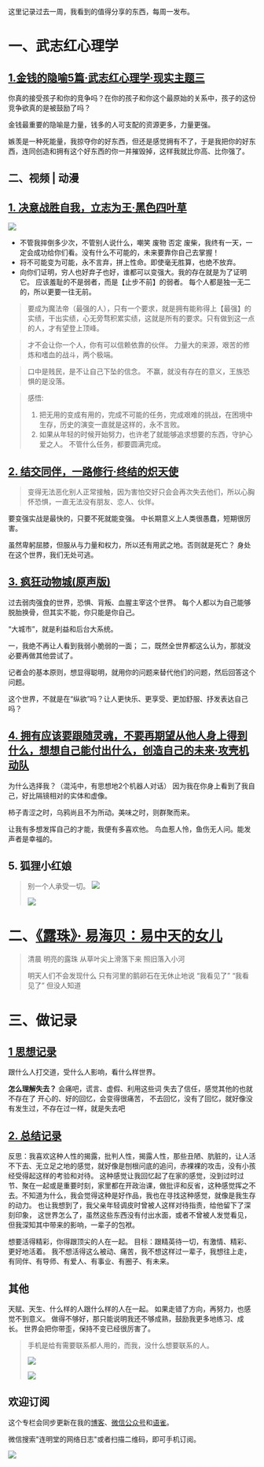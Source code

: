这里记录过去一周，我看到的值得分享的东西，每周一发布。

# 一、武志红心理学
## [1.金钱的隐喻5篇·武志红心理学·现实主题三](https://www.jianshu.com/p/de3f5861579a)
你真的接受孩子和你的竞争吗？在你的孩子和你这个最原始的关系中，孩子的这份竞争欲真的是被鼓励了吗？

金钱最重要的隐喻是力量，钱多的人可支配的资源更多，力量更强。

嫉羡是一种死能量，我掠夺你的好东西，但还是感觉拥有不了，于是我把你的好东西，连同创造和拥有这个好东西的你一并摧毁掉，这样我就比你高、比你强了。

## 二、视频 | 动漫
## [1. 决意战胜自我，立志为王·黑色四叶草](https://www.jianshu.com/p/020d3ecce438)
![](https://upload-images.jianshu.io/upload_images/3317226-d4edad941ffce82a.png?imageMogr2/auto-orient/strip%7CimageView2/2/w/1240)

- 不管我摔倒多少次，不管别人说什么，嘲笑 废物 否定 废柴，我终有一天，一定会成功给你们看。没有什么不可能的，未来要靠你自己去掌握！ 
- 将不可能变为可能，永不言弃，拼上性命。即使毫无胜算，也绝不放弃。
- 向你们证明，穷人也好弃子也好，谁都可以变强大。我的存在就是为了证明它。
应该羞耻的不是弱者，而是【止步不前】的弱者。
每个人都是独一无二的，所以更要一往无前。

>要成为魔法帝（最强的人），只有一个要求，就是拥有能称得上【最强】的实绩，干出实绩，心无旁骛积累实绩，这就是所有的要求。只有做到这一点的人，才有望登上顶峰。

>才不会让你一个人，你有可以信赖依靠的伙伴。
力量大的来源，艰苦的修炼和嗜血的战斗，两个极端。

>口中是贱民，是不让自己下坠的信念。
不赢，就没有存在的意义，王族恐惧的是没落。

>感悟:
>1. 把无用的变成有用的，完成不可能的任务，完成艰难的挑战，在困境中生存，历史的演变一直就是这样的，永不言败。
>2. 如果从年轻的时候开始努力，也许老了就能够追求想要的东西，守护心爱之人。
不管什么任务，都要圆满完成。

## [2. 结交同伴，一路修行·终结的炽天使](https://www.jianshu.com/p/7bfe6b294eba)
>变得无法恶化别人正常接触，因为害怕交好只会会再次失去他们，所以心胸怀恐惧，一直无法没有朋友、恋人、伙伴。

要变强实战是最快的，只要不死就能变强。
中长期意义上人类很愚蠢，短期很厉害。

虽然卑躬屈膝，但服从与力量和权力，所以还有用武之地。否则就是死亡？
身处在这个世界，我们无处可逃。

## [3. 疯狂动物城(原声版)](https://www.jianshu.com/p/666f6a81ca78)
过去弱肉强食的世界，恐惧、背叛、血腥主宰这个世界。
每个人都以为自己能够脱胎换骨，但其实不能，你只能是你自己。

“大城市”，就是利益和后台大系统。

一，我绝不再让人看到我弱小脆弱的一面；
二，既然全世界都这么认为，那就没必要再做其他尝试了。

记者会的基本原则，想显得聪明，就用你的问题来替代他们的问题，然后回答这个问题。

这个世界，不就是在“纵欲”吗？让人更快乐、更享受、更加舒服、抒发表达自己吗？

## [4. 拥有应该要跟随灵魂，不要再期望从他人身上得到什么，想想自己能付出什么，创造自己的未来·攻壳机动队](https://www.jianshu.com/p/c622cf475777)

为什么选择我？（混沌中，有思想地2个机器人对话）
因为我在你身上看到了我自己，好比隔镜相对的实体和虚像。

柿子青涩之时，乌鸦尚且不为所动。美味之时，则群聚而来。

让我有多想发挥自己的才能，我便有多喜欢他。 鸟血惹人怜，鱼伤无人问。能发声者是幸福的。

## 5. 狐狸小红娘
>别一个人承受一切。
![](https://upload-images.jianshu.io/upload_images/3317226-11a06dee17de9924.png?imageMogr2/auto-orient/strip%7CimageView2/2/w/1240)
>
>![](https://upload-images.jianshu.io/upload_images/3317226-6c2185ff882ca18f.png?imageMogr2/auto-orient/strip%7CimageView2/2/w/1240)

# 二、[《露珠》· 易海贝：易中天的女儿](https://www.jianshu.com/p/0ba109700d29)
>清晨
明亮的露珠
从草叶尖上滑落下来
照旧落入小河
>
>明天人们不会发现什么
只有河里的鹅卵石在无休止地说
“我看见了” “我看见了”
但没人知道

# 三、做记录
## [1 思想记录](https://www.jianshu.com/p/2331ca6fcd91)
跟什么人打交道，受什么人影响，看什么样世界。

**怎么理解失去？**
会痛吧，谎言、虚假、利用这些词
失去了信任，感觉其他的也就不存在了
开心的、好的回忆，会变得很痛苦，
不去回忆，没有了回忆，就好像没有发生过，不存在过一样，就是失去吧

## [2. 总结记录](https://www.jianshu.com/p/f5b7c9b0c4a3)
反思：我喜欢这种人性的揭露，批判人性，揭露人性，那些丑陋、肮脏的，让人活不下去、无立足之地的感觉，就好像是刨根问底的追问，赤裸裸的攻击，没有小孩经受得起这样的考验和对待。
这种感觉让我回忆起了在家的感觉，没到过时过节、聚在一起或是重要时刻，家里都在开政治课，做批评和反省，这种感觉挥之不去。不知道为什么，我会觉得这种是好作品，我也在寻找这种感觉，就像是我生存的动力。
也让我想到了，我父亲年轻调皮时曾被人这样对待指责，给他留下了深刻印象，
这世界怎么了，虽然这些东西没有付出水面，或者不曾被人发觉看见，但我深知其中带来的影响，一辈子的包袱。

想要活得精彩，你得跟顶尖的人在一起。
目标：跟精英待一切，有激情、精彩、更好地活着。
我不想活得这么被动、痛苦，我不想这样过一辈子，我想往上走，有同伴、有导师、有爱人、有事业、有圈子、有未来。


## 其他
天赋、天生、什么样的人跟什么样的人在一起。
如果走错了方向，再努力，也感觉不到意义。
做得不够好，那只能说明我还不够成熟，鼓励我更多地练习、成长。
世界会把你带歪，保持不变已经很厉害了。

>手机是给有需要联系都人用的，而我，没什么想要联系的人。
>
>![](https://upload-images.jianshu.io/upload_images/3317226-310ce884b23da9e7.png?imageMogr2/auto-orient/strip%7CimageView2/2/w/1240)
>
>![](https://upload-images.jianshu.io/upload_images/3317226-b1e2903b40d51617.png?imageMogr2/auto-orient/strip%7CimageView2/2/w/1240)

## 欢迎订阅
这个专栏会同步更新在我的[博客](https://www.jianshu.com/u/c0e24a3457d6)、[微信公众号](http://weixin.sogou.com/weixin?type=1&query=%E8%BF%9E%E6%98%8E%E5%A0%82)和[语雀](https://yuque.com/lianmingtang/share)。

微信搜索"连明堂的网络日志"或者扫描二维码，即可手机订阅。

![](https://upload-images.jianshu.io/upload_images/3317226-a98f3c269391447d.png?imageMogr2/auto-orient/strip%7CimageView2/2/w/1240)
